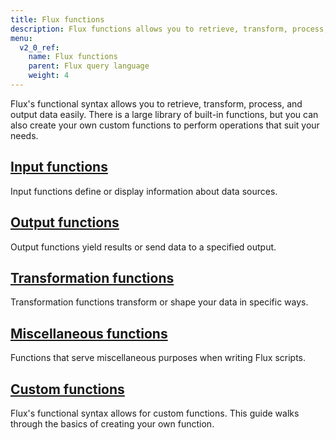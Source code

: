 ```yaml
---
title: Flux functions
description: Flux functions allows you to retrieve, transform, process, and output data easily.
menu:
  v2_0_ref:
    name: Flux functions
    parent: Flux query language
    weight: 4
---
```


Flux's functional syntax allows you to retrieve, transform, process, and output data easily.
There is a large library of built-in functions, but you can also create your own
custom functions to perform operations that suit your needs.

## [Input functions](/v2.0/reference/flux/functions/inputs)
Input functions define or display information about data sources.

## [Output functions](/v2.0/reference/flux/functions/outputs)
Output functions yield results or send data to a specified output.

## [Transformation functions](/v2.0/reference/flux/functions/transformations)
Transformation functions transform or shape your data in specific ways.

## [Miscellaneous functions](/v2.0/reference/flux/functions/misc)
Functions that serve miscellaneous purposes when writing Flux scripts.

## [Custom functions](/v2.0/reference/flux/functions/custom-functions)
Flux's functional syntax allows for custom functions.
This guide walks through the basics of creating your own function.
